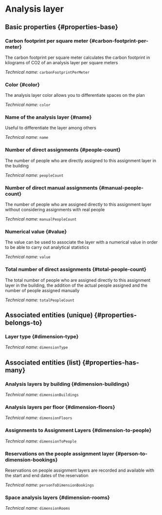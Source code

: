 # Analysis layer
<!--- THIS FILE IS GENERATED PLEASE DO NOT EDIT IT DIRECTLY --->



## Basic properties {#properties-base}

### Carbon footprint per square meter {#carbon-footprint-per-meter}

The carbon footprint per square meter calculates the carbon footprint in kilograms of CO2 of an analysis layer per square meters

*Technical name:* ```carbonFootprintPerMeter```

### Color {#color}

The analysis layer color allows you to differentiate spaces on the plan

*Technical name:* ```color```

### Name of the analysis layer {#name}

Useful to differentiate the layer among others

*Technical name:* ```name```

### Number of direct assignments {#people-count}

The number of people who are directly assigned to this assignment layer in the building

*Technical name:* ```peopleCount```

### Number of direct manual assignments {#manual-people-count}

The number of people who are assigned directly to this assignment layer without considering assignments with real people

*Technical name:* ```manualPeopleCount```

### Numerical value {#value}

The value can be used to associate the layer with a numerical value in order to be able to carry out analytical statistics

*Technical name:* ```value```

### Total number of direct assignments {#total-people-count}

The total number of people who are assigned directly to this assignment layer in the building, the addition of the actual people assigned and the number of people assigned manually

*Technical name:* ```totalPeopleCount```


## Associated entities (unique) {#properties-belongs-to}

### Layer type {#dimension-type}



*Technical name:* ```dimensionType```


## Associated entities (list) {#properties-has-many}

### Analysis layers by building {#dimension-buildings}



*Technical name:* ```dimensionBuildings```

### Analysis layers per floor {#dimension-floors}



*Technical name:* ```dimensionFloors```

### Assignments to Assignment Layers {#dimension-to-people}



*Technical name:* ```dimensionToPeople```

### Reservations on the people assignment layer {#person-to-dimension-bookings}

Reservations on people assignment layers are recorded and available with the start and end dates of the reservation

*Technical name:* ```personToDimensionBookings```

### Space analysis layers {#dimension-rooms}



*Technical name:* ```dimensionRooms```




